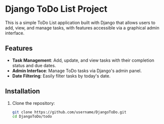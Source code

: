 # Django ToDo List Project

This is a simple ToDo List application built with Django that allows users to add, view, and manage tasks, with features accessible via a graphical admin interface.

## Features

- **Task Management**: Add, update, and view tasks with their completion status and due dates.
- **Admin Interface**: Manage ToDo tasks via Django's admin panel.
- **Date Filtering**: Easily filter tasks by today's date.

## Installation

1. Clone the repository:
   ```bash
   git clone https://github.com/username/DjangoToDo.git
   cd DjangoToDo/todo
